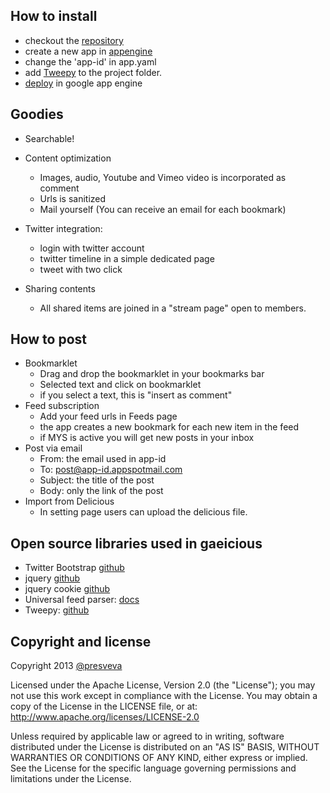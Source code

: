 How to install
---
- checkout the [repository](https://github.com/presveva/gae.icio.us/zipball/master)
- create a new app in [appengine](https://appengine.google.com/)
- change the 'app-id' in app.yaml
- add [Tweepy](https://github.com/tweepy/tweepy) to the project folder.
- [deploy](https://developers.google.com/appengine/docs/python/tools/uploadinganapp#Uploading_the_App) in google app engine

Goodies
---
- Searchable!

- Content optimization
    - Images, audio, Youtube and Vimeo video is incorporated as comment
    - Urls is sanitized
    - Mail yourself (You can receive an email for each bookmark)

- Twitter integration:
    - login with twitter account
    - twitter timeline in a simple dedicated page
    - tweet with two click

- Sharing contents
    - All shared items are joined in a "stream page" open to members.

How to post
---
- Bookmarklet
  - Drag and drop the bookmarklet in your bookmarks bar
  - Selected text and click on bookmarklet
  - if you select a text, this is "insert as comment"
- Feed subscription
  - Add your feed urls in Feeds page
  - the app creates a new bookmark for each new item in the feed
  - if MYS is active you will get new posts in your inbox
- Post via email
  - From: the email used in app-id
  - To: post@app-id.appspotmail.com
  - Subject: the title of the post
  - Body: only the link of the post
- Import from Delicious
  - In setting page users can upload the delicious file.

Open source libraries used in gaeicious
---
- Twitter Bootstrap [github](https://github.com/twitter/bootstrap)
- jquery [github](https://github.com/jquery/jquery)
- jquery cookie [github](https://github.com/carhartl/jquery-cookie)
- Universal feed parser: [docs](http://pythonhosted.org/feedparser/)
- Tweepy: [github](https://github.com/tweepy/tweepy)

Copyright and license
---
Copyright 2013  [@presveva](https://github.com/presveva)

Licensed under the Apache License, Version 2.0 (the "License"); you may not use this work except in compliance with the License. You may obtain a copy of the License in the LICENSE file, or at: http://www.apache.org/licenses/LICENSE-2.0

Unless required by applicable law or agreed to in writing, software distributed under the License is distributed on an "AS IS" BASIS, WITHOUT WARRANTIES OR CONDITIONS OF ANY KIND, either express or implied. See the License for the specific language governing permissions and limitations under the License.
